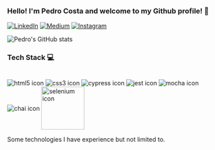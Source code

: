 
### Hello! I'm Pedro Costa and welcome to my Github profile! 🐜

[![LinkedIn](https://img.shields.io/badge/LinkedIn-0077B5?style=for-the-badge&logo=linkedin&logoColor=white)](https://www.linkedin.com/in/pedroivc/)
[![Medium](https://img.shields.io/badge/Medium-12100E?style=for-the-badge&logo=medium&logoColor=white)](https://medium.com/@pedrovcosta)
[![Instagram](https://img.shields.io/badge/Instagram-E4405F?style=for-the-badge&logo=instagram&logoColor=white)](https://www.instagram.com/ivcpedro/)

![Pedro's GitHub stats](https://github-readme-stats.vercel.app/api?username=pedroivc&show_icons=true&theme=codeSTACKr)

### Tech Stack 💻

<div style="display:inline-block"><br>
    <img align="center" alt="html5 icon" src="https://img.shields.io/badge/HTML5-E34F26?style=for-the-badge&logo=html5&logoColor=white">
    <img align="center" alt="css3 icon" src="https://img.shields.io/badge/CSS3-1572B6?style=for-the-badge&logo=css3&logoColor=white">
    <img align="center" alt="cypress icon" src="https://www.cypress.io/images/layouts/navbar-brand.svg">
    <img align="center" alt="jest icon" src="https://img.shields.io/badge/Jest-323330?style=for-the-badge&logo=Jest&logoColor=white">
    <img align="center" alt="mocha icon" src="https://img.shields.io/badge/mocha.js-323330?style=for-the-badge&logo=mocha&logoColor=Brown">
    <img align="center" alt="chai icon" src="https://img.shields.io/badge/chai.js-323330?style=for-the-badge&logo=chai&logoColor=red">
    <img width="100px" align="center" alt="selenium icon" src="https://www.selenium.dev/images/selenium_4_logo.png">
</div></br>

Some technologies I have experience but not limited to.
